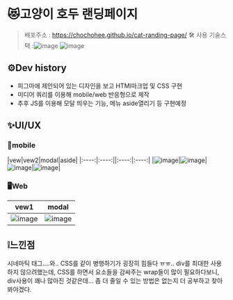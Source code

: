 # 😻고양이 호두 랜딩페이지
>배포주소 : https://chochohee.github.io/cat-randing-page/
>🛠 사용 기술스택 :![image](https://github.com/user-attachments/assets/3cd4ca35-51a2-419c-80d0-c945d63e0a17) ![image](https://github.com/user-attachments/assets/f9c8f3a5-28e0-4b49-bba0-0205966fc1bc)

## ⚙Dev history
- 피그마에 제안되어 있는 디자인을 보고 HTMl마크업 및 CSS 구현
- 미디어 쿼리를 이용해 mobile/web 반응형으로 제작
- 추후 JS를 이용해 모달 띄우는 기능, 메뉴 aside열리기 등 구현예정

## ✨UI/UX
### 📱mobile
|vew|vew2|modal|aside|
|:----:|:----:||:----:|:----:|
|![image](https://github.com/user-attachments/assets/991295f2-fb18-47d5-a5a1-c5ea8e5fafe2)|![image](https://github.com/user-attachments/assets/27971346-f56b-4118-b417-ba1e8f4a6c6e)|![image](https://github.com/user-attachments/assets/a230dd7d-5675-4d63-87fe-068387bf77e5)|![image](https://github.com/user-attachments/assets/3d09ce6b-f82b-4aaf-a7d3-cacd51d62158)|


### 🖥Web
|vew1|modal|
|:----:|:----:|
|![image](https://github.com/user-attachments/assets/5f79322b-f752-48ab-a83a-56a07bb1d1a5)|![image](https://github.com/user-attachments/assets/93982365-ae23-417d-b99e-75a0fe4941dd)|

## ❕느낀점
시네마틱 태그....와.. CSS를 같이 병행하기가 굉장히 힘들다 ㅠㅠ..
div를 최대한 사용하지 않으려했는데, CSS를 하면서 요소들을 감싸주는 wrap들이 많이 필요하다보니, div사용이 꽤나 많아진 것같은데...
좀 더 줄일 수 있는 방법은 없는지 더 공부하고 찾아봐야겠다.
